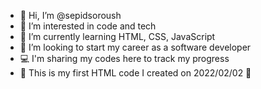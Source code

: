 - 👋 Hi, I’m @sepidsoroush
- 👀 I’m interested in code and tech
- 🌱 I’m currently learning HTML, CSS, JavaScript
- 💞️ I’m looking to start my career as a software developer
- 💻 I'm sharing my codes here to track my progress 
- 🎊 This is my first HTML code I created on 2022/02/02 🎊

<!---
sepidsoroush/sepidsoroush is a ✨ special ✨ repository because its `README.md` (this file) appears on your GitHub profile.
You can click the Preview link to take a look at your changes.
--->
